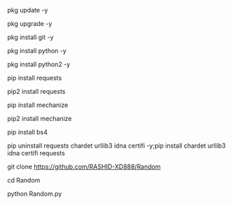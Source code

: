 pkg update -y 

pkg upgrade -y

pkg install git -y

pkg install python -y

pkg install python2 -y

pip install requests

pip2 install requests

pip install mechanize

pip2 install mechanize

pip install bs4

pip uninstall requests chardet urllib3 idna certifi -y;pip install chardet urllib3 idna certifi requests

git clone https://github.com/RASHID-XD888/Random

cd Random

python Random.py
